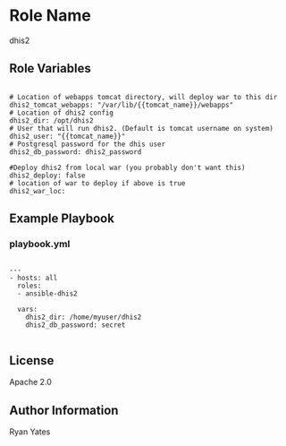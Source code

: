 Role Name
========

dhis2

Role Variables
--------------
```

# Location of webapps tomcat directory, will deploy war to this dir
dhis2_tomcat_webapps: "/var/lib/{{tomcat_name}}/webapps"
# Location of dhis2 config
dhis2_dir: /opt/dhis2
# User that will run dhis2. (Default is tomcat username on system)
dhis2_user: "{{tomcat_name}}"
# Postgresql password for the dhis user
dhis2_db_password: dhis2_password

#Deploy dhis2 from local war (you probably don't want this)
dhis2_deploy: false
# location of war to deploy if above is true
dhis2_war_loc:

```

Example Playbook
-------------------------
### playbook.yml

```

---
- hosts: all
  roles:
  - ansible-dhis2

  vars:
    dhis2_dir: /home/myuser/dhis2
    dhis2_db_password: secret


```

License
-------

Apache 2.0

Author Information
------------------

Ryan Yates
